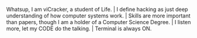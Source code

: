 Whatsup, I am viCracker, a student of Life. |
I define hacking as just deep understanding of how computer systems work. |
Skills are more important than papers, though I am a holder of a Computer Science Degree. |
I listen more, let my CODE do the talking. | Terminal is always ON.

<!---
viCracker/viCracker is a ✨ special ✨ repository because its `README.md` (this file) appears on your GitHub profile.
You can click the Preview link to take a look at your changes.
--->

